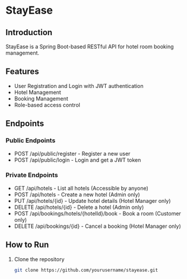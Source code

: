 # StayEase

## Introduction
StayEase is a Spring Boot-based RESTful API for hotel room booking management.

## Features
- User Registration and Login with JWT authentication
- Hotel Management
- Booking Management
- Role-based access control

## Endpoints
### Public Endpoints
- POST /api/public/register - Register a new user
- POST /api/public/login - Login and get a JWT token

### Private Endpoints
- GET /api/hotels - List all hotels (Accessible by anyone)
- POST /api/hotels - Create a new hotel (Admin only)
- PUT /api/hotels/{id} - Update hotel details (Hotel Manager only)
- DELETE /api/hotels/{id} - Delete a hotel (Admin only)
- POST /api/bookings/hotels/{hotelId}/book - Book a room (Customer only)
- DELETE /api/bookings/{id} - Cancel a booking (Hotel Manager only)

## How to Run
1. Clone the repository
   ```bash
   git clone https://github.com/yourusername/stayease.git

